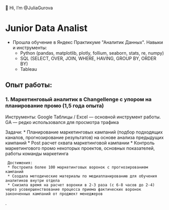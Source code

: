 👋 Hi, I’m @JuliaGurova

# Junior Data Analist

- Прошла обучение в Яндекс Практикуме "Аналитик Данных". Навыки и инструменты:
  * Python (pandas, matplotlib, plotly, follium, seaborn, stats, re, numpy)
  * SQL (SELECT, OVER, JOIN, WHERE, HAVING, GROUP BY, ORDER BY)
  * Tableau

## Опыт работы:
### 1. Маркетинговый аналитик в Changellenge с упором на планирование промо (1,5 года опыта)
   Инструменты: Google Таблицы / Excel — основной инструмент работы. GA — редко использовался для просмотра трафика

   
   Задачи:
    * Планирование маркетинговых кампаний (подбор подходящих каналов, прогнозирование результатов) на основе анализа предыдущих кампаний
    * Post расчет охвата маркетинговой кампании
    * Контроль маркетингового промо некоторых проектов, основных показателей, работы команды маркетинга
     
     Достижения:
     * Построила более 100 маркетинговых воронок с прогнозированием кампаний
     * Создала методические материалы по медиапланированию для обучения аналитиков внутри отдела
     * Снизила время на расчет воронки в 2-3 раза (с 6-8 часов до 2-4) через усовершенствование процесса приема фактических воронок законченных кампаний от проджект менеджеров


.

<!---
JuliaGurova/JuliaGurova is a ✨ special ✨ repository because its `README.md` (this file) appears on your GitHub profile.
You can click the Preview link to take a look at your changes.
--->
